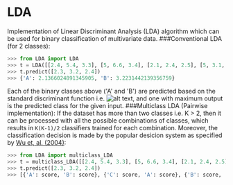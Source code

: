 LDA
===
Implementation of Linear Discriminant Analysis (LDA) algorithm which can be used for binary classification of multivariate data.
###Conventional LDA (for 2 classes):
```python
>>> from LDA import LDA
>>> t = LDA([[2.4, 5.4, 3.3], [5, 6.6, 3.4], [2.1, 2.4, 2.5], [5, 3.1, 6]], ['A', 'A', 'B', 'B'])
>>> t.predict([2.3, 3.2, 2.4])
>>> {'A': 2.1366024891345905, 'B': 3.2231442139356759}
```
Each of the binary classes above ('A' and 'B') are predicted based on the standard discriminant function i.e. ![alt text](https://github.com/saifuddin778/LDA/raw/master/images/lda.png ""), and one with maximum output is the predicted class for the given input.
###Multiclass LDA (Pairwise implementation):
If the dataset has more than two classes i.e. K > 2, then it can be processed with all the possible combinations of classes, which results in ```K(K-1)/2``` classifiers trained for each combination. Moreover, the classification decision is made by the popular desicion system as specified by [Wu et, al. (2004)](http://www.csie.ntu.edu.tw/~cjlin/papers/svmprob/svmprob.pdf):
```python
>>> from LDA import multiclass_LDA
>>> t = multiclass_LDA([[2.4, 5.4, 3.3], [5, 6.6, 3.4], [2.1, 2.4, 2.5], [5, 3.1, 6]], ['A', 'B', 'C', 'D'])
>>> t.predict([2.3, 3.2, 2.4])
>>> [{'A': score, 'B': score}, {'C': score, 'A': score}, {'B': score, 'C': score}]
```
